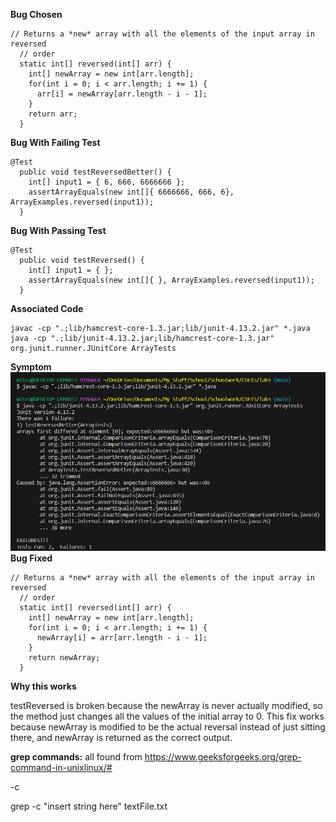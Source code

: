 **Bug Chosen**
```
// Returns a *new* array with all the elements of the input array in reversed
  // order
  static int[] reversed(int[] arr) {
    int[] newArray = new int[arr.length];
    for(int i = 0; i < arr.length; i += 1) {
      arr[i] = newArray[arr.length - i - 1];
    }
    return arr;
  }
```
**Bug With Failing Test**
```
@Test
  public void testReversedBetter() {
    int[] input1 = { 6, 666, 6666666 };
    assertArrayEquals(new int[]{ 6666666, 666, 6}, ArrayExamples.reversed(input1));
  }
```
**Bug With Passing Test**
```
@Test
  public void testReversed() {
    int[] input1 = { };
    assertArrayEquals(new int[]{ }, ArrayExamples.reversed(input1));
  }
```
**Associated Code**
```
javac -cp ".;lib/hamcrest-core-1.3.jar;lib/junit-4.13.2.jar" *.java
java -cp ".;lib/junit-4.13.2.jar;lib/hamcrest-core-1.3.jar" org.junit.runner.JUnitCore ArrayTests
```
**Symptom**
![Image](labthree1.png)
**Bug Fixed**
```
// Returns a *new* array with all the elements of the input array in reversed
  // order
  static int[] reversed(int[] arr) {
    int[] newArray = new int[arr.length];
    for(int i = 0; i < arr.length; i += 1) {
      newArray[i] = arr[arr.length - i - 1];
    }
    return newArray;
  }
```
**Why this works**

testReversed is broken because the newArray is never actually modified, so the method just changes all the values of the initial array to 0. This fix works because newArray is modified to be the actual reversal instead of just sitting there, and newArray is returned as the correct output. 

**grep commands:** all found from https://www.geeksforgeeks.org/grep-command-in-unixlinux/#

-c

grep -c "insert string here" textFile.txt


